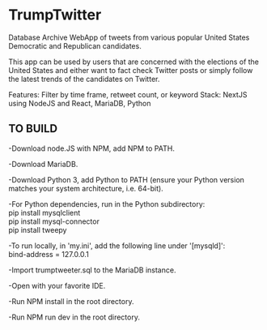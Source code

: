 # TrumpTwitter  
Database Archive WebApp of tweets from various popular United States Democratic and Republican candidates. 

This app can be used by users that are concerned with the elections of the United States 
and either want to fact check Twitter posts or simply follow the latest trends of the candidates on Twitter.

Features: Filter by time frame, retweet count, or keyword
Stack: NextJS using NodeJS and React, MariaDB, Python
  
  
## TO BUILD
-Download node.JS with NPM, add NPM to PATH.

-Download MariaDB.

-Download Python 3, add Python to PATH (ensure your Python version matches your system architecture, i.e. 64-bit).

-For Python dependencies, run in the Python subdirectory:\
 pip install mysqlclient\
 pip install mysql-connector\
 pip install tweepy


-To run locally, in 'my.ini', add the following line under '[mysqld]':  
 bind-address = 127.0.0.1

-Import trumptweeter.sql to the MariaDB instance.  

-Open with your favorite IDE.

-Run NPM install in the root directory.

-Run NPM run dev in the root directory.

